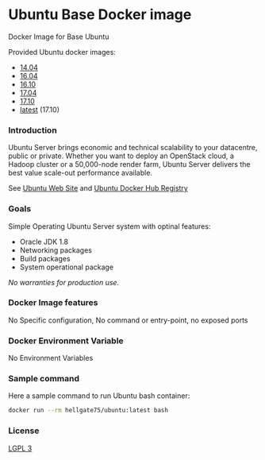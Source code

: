 # Ubuntu Base Docker image


Docker Image for Base Ubuntu


Provided Ubuntu docker images:
* [14.04](https://github.com/hellgate75/ubuntu-base/tree/14.04) 
* [16.04](https://github.com/hellgate75/ubuntu-base/tree/16.04) 
* [16.10](https://github.com/hellgate75/ubuntu-base/tree/16.10) 
* [17.04](https://github.com/hellgate75/ubuntu-base/tree/17.04) 
* [17.10](https://github.com/hellgate75/ubuntu-base/tree/17.10) 
* [latest](https://github.com/hellgate75/ubuntu-base) (17.10) 


### Introduction ###

Ubuntu Server brings economic and technical scalability to your datacentre, public or private. Whether you want to deploy an OpenStack cloud, a Hadoop cluster or a 50,000-node render farm, Ubuntu Server delivers the best value scale-out performance available.

See [Ubuntu Web Site](https://www.ubuntu.com/server) and [Ubuntu Docker Hub Registry](https://hub.docker.com/_/ubuntu/)


### Goals ###

Simple Operating Ubuntu Server system with optinal features:
* Oracle JDK 1.8
* Networking packages
* Build packages
* System operational package

*No warranties for production use.*



### Docker Image features ###

No Specific configuration, No command or entry-point, no exposed ports


### Docker Environment Variable ###

No Environment Variables

### Sample command ###

Here a sample command to run Ubuntu bash container:

```bash
docker run --rm hellgate75/ubuntu:latest bash
```


### License ###

[LGPL 3](/LICENSE)

